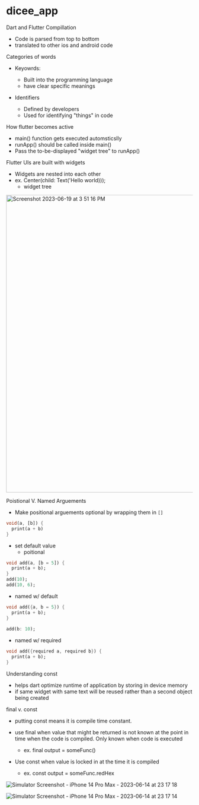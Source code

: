 # dicee_app


Dart and Flutter Compillation
- Code is parsed from top to bottom
- translated to other ios and android code

Categories of words
- Keyowrds:
    - Built into the programming language
    - have clear specific meanings

- Identifiers
    - Defined by developers
    - Used for identifying "things" in code

How flutter becomes active
- main() function gets executed automsticslly
- runApp() should be called inside main()
- Pass the to-be-displayed "widget tree" to runApp()

Flutter UIs are built with widgets
- Widgets are nested into each other
- ex. Center(child: Text('Hello world)));
    - widget tree


<img width="802" alt="Screenshot 2023-06-19 at 3 51 16 PM" src="https://github.com/Ihyatt/dicee_app/assets/11432315/8384babf-5d87-43df-9a94-c56d4526e6f7">

Poistional V. Named Arguements
- Make positional arguements optional by wrapping them in `[]`
```dart
void(a, [b]) {
  print(a + b)
}
```
- set default value
    - poitional
``` dart
void add(a, [b = 5]) { 
  print(a + b);
}
add(10);
add(10, 6); 
```
- named w/ default

```dart
void add({a, b = 5}) { 
  print(a + b); 
}  
 
add(b: 10);
```

- named w/ required

```dart
void add({required a, required b}) { 
  print(a + b); 
}   

```
Understanding const
- helps dart optimize runtime of application by storing in device memory
- if same widget with same text will be reused rather than a second object being created

final v. const
- putting const means it is compile time constant.
- use final when value that might be returned is not known at the point in time when the code is compiled. Only known when code is executed

    -   ex. final output = someFunc()
-  Use const when value is locked in at the time it is compiled
    - ex. const output = someFunc.redHex



![Simulator Screenshot - iPhone 14 Pro Max - 2023-06-14 at 23 17 18](https://github.com/Ihyatt/dicee/assets/11432315/5f93050c-f0b5-444a-ba58-063fcc5e067a)

![Simulator Screenshot - iPhone 14 Pro Max - 2023-06-14 at 23 17 14](https://github.com/Ihyatt/dicee/assets/11432315/da001779-83f7-499c-a2ea-86d1e259d6b3)

